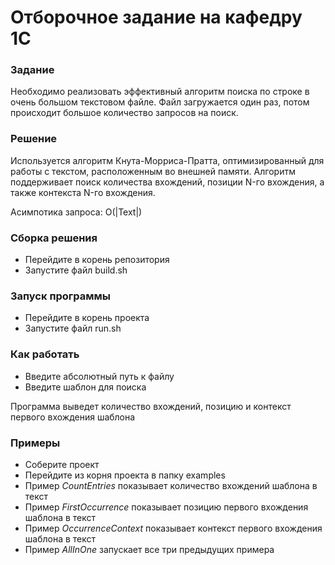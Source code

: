 # Отборочное задание на кафедру 1С
### Задание
Необходимо реализовать эффективный алгоритм поиска по строке в очень большом текстовом файле. Файл загружается один раз, потом происходит большое количество запросов на поиск.

### Решение
Используется алгоритм Кнута-Морриса-Пратта, оптимизированный для работы с текстом, расположенным во внешней памяти.
Алгоритм поддерживает поиск количества вхождений, позиции N-го вхождения, а также контекста N-го вхождения.

Асимпотика запроса: O(|Text|)

### Сборка решения
* Перейдите в корень репозитория
* Запустите файл build.sh

### Запуск программы
* Перейдите в корень проекта
* Запустите файл run.sh

### Как работать
* Введите абсолютный путь к файлу
* Введите шаблон для поиска

Программа выведет количество вхождений, позицию и контекст первого вхождения шаблона

### Примеры
* Соберите проект
* Перейдите из корня проекта в папку examples 
* Пример _CountEntries_ показывает количество вхождений шаблона в текст
* Пример _FirstOccurrence_ показывает позицию первого вхождения шаблона в текст
* Пример _OccurrenceContext_ показывает контекст первого вхождения шаблона в текст
* Пример _AllInOne_ запускает все три предыдущих примера